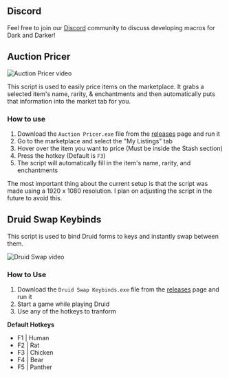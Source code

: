 ## Discord

Feel free to join our [Discord](https://discord.gg/BXRG84wEPW) community to discuss developing macros for Dark and Darker!

## Auction Pricer

![Auction Pricer video](../Media/D&D%20Auction%20Pricer.gif)

This script is used to easily price items on the marketplace. It grabs a selected item's name, rarity, & enchantments and then automatically puts that information into the market tab for you.

### How to use

1. Download the `Auction Pricer.exe` file from the [releases](https://github.com/MonzterDev/AHK-Game-Scripts/releases/) page and run it
2. Go to the marketplace and select the "My Listings" tab
3. Hover over the item you want to price (Must be inside the Stash section)
4. Press the hotkey (Default is `F3`)
5. The script will automatically fill in the item's name, rarity, and enchantments

The most important thing about the current setup is that the script was made using a 1920 x 1080 resolution. I plan on adjusting the script in the future to avoid this.

## Druid Swap Keybinds

This script is used to bind Druid forms to keys and instantly swap between them.

![Druid Swap video](../Media/D&D%20Druid%20Swap.gif)

### How to Use

1. Download the `Druid Swap Keybinds.exe` file from the [releases](https://github.com/MonzterDev/AHK-Game-Scripts/releases/) page and run it
2. Start a game while playing Druid
3. Use any of the hotkeys to tranform

**Default Hotkeys**
- F1 | Human
- F2 | Rat
- F3 | Chicken
- F4 | Bear
- F5 | Panther
